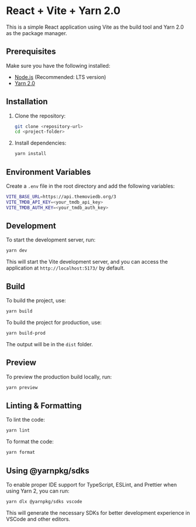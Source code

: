 # React + Vite + Yarn 2.0

This is a simple React application using Vite as the build tool and Yarn 2.0 as the package manager.

## Prerequisites

Make sure you have the following installed:

- [Node.js](https://nodejs.org/) (Recommended: LTS version)
- [Yarn 2.0](https://yarnpkg.com/getting-started/install)

## Installation

1. Clone the repository:
   ```sh
   git clone <repository-url>
   cd <project-folder>
   ```
2. Install dependencies:
   ```sh
   yarn install
   ```

## Environment Variables

Create a `.env` file in the root directory and add the following variables:

```sh
VITE_BASE_URL=https://api.themoviedb.org/3
VITE_TMDB_API_KEY=<your_tmdb_api_key>
VITE_TMDB_AUTH_KEY=<your_tmdb_auth_key>
```

## Development

To start the development server, run:

```sh
yarn dev
```

This will start the Vite development server, and you can access the application at `http://localhost:5173/` by default.

## Build

To build the project, use:

```sh
yarn build
```

To build the project for production, use:

```sh
yarn build-prod
```

The output will be in the `dist` folder.

## Preview

To preview the production build locally, run:

```sh
yarn preview
```

## Linting & Formatting

To lint the code:

```sh
yarn lint
```

To format the code:

```sh
yarn format
```

## Using @yarnpkg/sdks

To enable proper IDE support for TypeScript, ESLint, and Prettier when using Yarn 2, you can run:

```sh
yarn dlx @yarnpkg/sdks vscode
```

This will generate the necessary SDKs for better development experience in VSCode and other editors.
